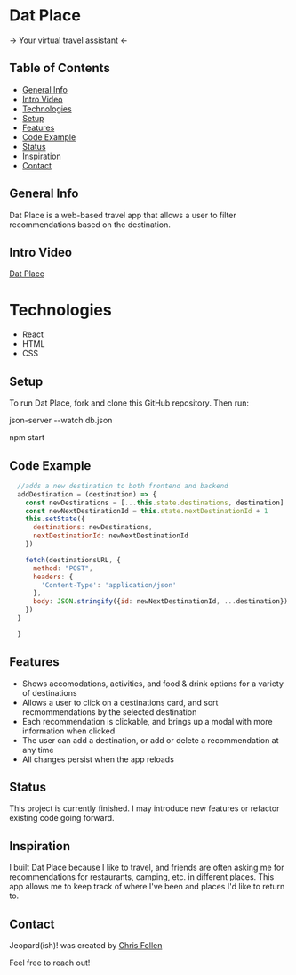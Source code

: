 # Dat Place
-> Your virtual travel assistant <-


## Table of Contents
- [General Info](#general-info)
- [Intro Video](#intro-video)
- [Technologies](#technologies)
- [Setup](#setup)
- [Features](#features)
- [Code Example](#code-example)
- [Status](#status)
- [Inspiration](#inspiration)
- [Contact](#contact)


## General Info
Dat Place is a web-based travel app that allows a user to filter recommendations based on the destination.


## Intro Video
[Dat Place](https://youtu.be/Bqc3w53eidw)


# Technologies 
- React
- HTML
- CSS


## Setup 
To run Dat Place, fork and clone this GitHub repository. Then run:

json-server --watch db.json 

npm start


## Code Example

```jsx
  //adds a new destination to both frontend and backend
  addDestination = (destination) => {
    const newDestinations = [...this.state.destinations, destination]
    const newNextDestinationId = this.state.nextDestinationId + 1
    this.setState({
      destinations: newDestinations,
      nextDestinationId: newNextDestinationId
    })

    fetch(destinationsURL, {
      method: "POST",
      headers: {
        'Content-Type': 'application/json'
      },
      body: JSON.stringify({id: newNextDestinationId, ...destination})
    })
  }

  }
```

## Features
- Shows accomodations, activities, and food & drink options for a variety of destinations
- Allows a user to click on a destinations card, and sort recmommendations by the selected destination
- Each recommendation is clickable, and brings up a modal with more information  when clicked
- The user can add a destination, or add or delete a recommendation at any time
- All changes persist when the app reloads



## Status
This project is currently finished. I may introduce new features or refactor existing code going forward.


## Inspiration
I built Dat Place because I like to travel, and friends are often asking me for recommendations for restaurants, camping, etc. in different places.  This app allows me to keep track of where I've been and places I'd like to return to.


## Contact
Jeopard(ish)! was created by [Chris Follen](https://www.linkedin.com/in/chrisfollen/)

Feel free to reach out!